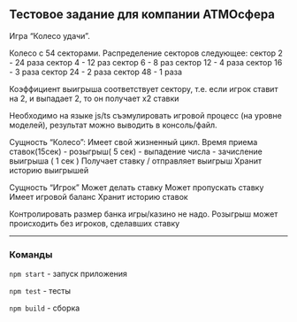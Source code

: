 ## Тестовое задание для компании АТМОсфера

Игра “Колесо удачи”.

Колесо с 54 секторами. Распределение секторов следующее:
сектор  2 -  24 раза 
сектор 4 - 12 раз 
сектор 6 - 8 раз 
сектор 12 - 4 раза
сектор 16 - 3 раза
сектор 24 - 2 раза
сектор 48 - 1 раза

Коэффициент выигрыша соответствует сектору, т.е. если игрок ставит на 2, и выпадает 2, то он получает х2 ставки

Необходимо на языке js/ts съэмулировать игровой процесс (на уровне моделей), результат можно выводить в консоль/файл.

Сущность “Колесо”:
Имеет свой жизненный цикл. Время приема ставок(15сек) - розыгрыш( 5 сек) - выпадение числа - зачисление выигрыша ( 1 сек )
Получает ставку / отправляет выигрыш
Хранит историю выигрышей

Сущность “Игрок”
Может делать ставку
Может пропускать ставку
Имеет игровой баланс
Хранит историю ставок


Контролировать размер банка игры/казино не надо.
Розыгрыш может происходить без игроков, сделавших ставку

--------------
### Команды
```npm start``` - запуск приложения

```npm test``` - тесты

```npm build``` - сборка

